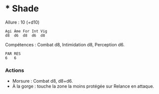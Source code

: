 # * Shade

Allure : 10 (+d10)

	Agi	Âme	For	Int	Vig
	d8	d6	d8	d6	d8

Compétences : Combat d8, Intimidation d8, Perception d6.

	PAR	RES
	6	6

### Actions
- Morsure : Combat d8, d8+d6.
- À la gorge : touche la zone la moins protégée sur Relance en attaque.

